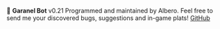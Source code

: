:robot: __Garanel Bot__ v0.21
Programmed and maintained by Albero.
Feel free to send me your discovered bugs, suggestions and in-game plats!
[GitHub](https://github.com/emmemeno/garanel-bot)